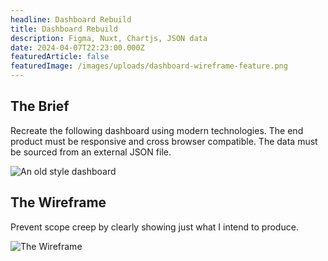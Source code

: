 ```yaml
---
headline: Dashboard Rebuild
title: Dashboard Rebuild
description: Figma, Nuxt, Chartjs, JSON data
date: 2024-04-07T22:23:00.000Z
featuredArticle: false
featuredImage: /images/uploads/dashboard-wireframe-feature.png
---
```


## The Brief

Recreate the following dashboard using modern technologies. The end product must be responsive and cross browser compatible. The data must be sourced from an external JSON file.

![An old style dashboard](/images/uploads/dashboard-old-visual.png "An old style dashboard")

## The Wireframe

Prevent scope creep by clearly showing just what I intend to produce.

![The Wireframe](/images/uploads/dashboard-wireframe.png "The Wireframe")

